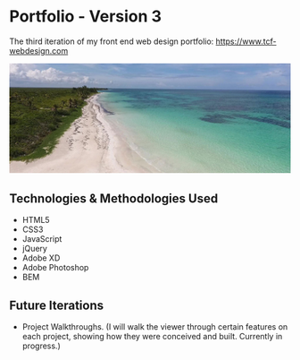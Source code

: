 # Portfolio - Version 3

The third iteration of my front end web design portfolio: https://www.tcf-webdesign.com

![Portfolio](https://github.com/toddcf/portfolio3/blob/master/assets/img/header/__video-background/tropical-1440x562-min.jpg "Portfolio")


## Technologies & Methodologies Used

* HTML5
* CSS3
* JavaScript
* jQuery
* Adobe XD
* Adobe Photoshop
* BEM


## Future Iterations

* Project Walkthroughs. (I will walk the viewer through certain features on each project, showing how they were conceived and built. Currently in progress.)